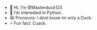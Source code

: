 - 👋 Hi, I’m @Masterduck123
- 👀 I’m interested in Python.
- 😄 Pronouns: I dont know im only a Duck.
- ⚡ Fun fact: Cuack.

<!---
Masterduck123/Masterduck123 is a ✨ special ✨ repository because its `README.md` (this file) appears on your GitHub profile.
You can click the Preview link to take a look at your changes.
--->
